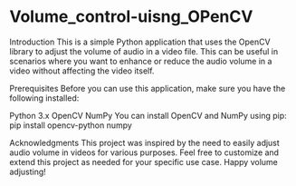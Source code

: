 # Volume_control-uisng_OPenCV

Introduction
This is a simple Python application that uses the OpenCV library to adjust the volume of audio in a video file. This can be useful in scenarios where you want to enhance or reduce the audio volume in a video without affecting the video itself.

Prerequisites
Before you can use this application, make sure you have the following installed:

Python 3.x
OpenCV
NumPy
You can install OpenCV and NumPy using pip:
pip install opencv-python numpy

Acknowledgments
This project was inspired by the need to easily adjust audio volume in videos for various purposes.
Feel free to customize and extend this project as needed for your specific use case. Happy volume adjusting!
